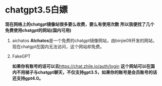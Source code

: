 # chatgpt3.5白嫖
**现在网络上的chatgpt镜像站很多要么收费，要么有使用次数**
**所以我便找了几个免费使用chatgpt的网站(国内可用)**
1. aichatos
    **AIchatos**是一个免费的chatgpt镜像网站，由binjie09开发的网站，现在chatgpt在国内无法访问，这个网站却免费。





2. FakeGPT

   **如果你有账号的话可以去**https://chat.zhile.io/auth/login **这个网站可以在国内不用梯子与chatgpt聊天，不仅支持gpt3.5，如果你的账号是会员账号的话还支持gpt4.0。**